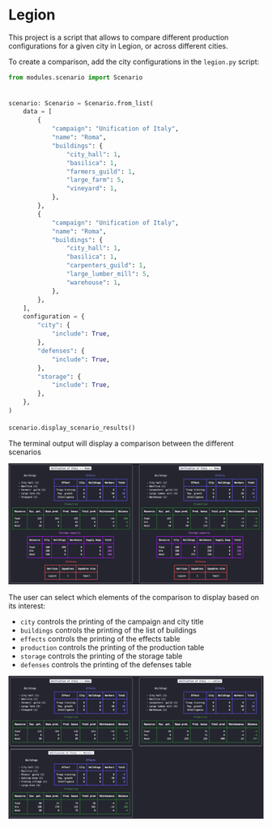 # Legion

This project is a script that allows to compare different production configurations for a given city in Legion, or
across different cities.

To create a comparison, add the city configurations in the `legion.py` script:

```python
from modules.scenario import Scenario


scenario: Scenario = Scenario.from_list(
    data = [
        {
            "campaign": "Unification of Italy",
            "name": "Roma",
            "buildings": {
                "city_hall": 1,
                "basilica": 1,
                "farmers_guild": 1,
                "large_farm": 5,
                "vineyard": 1,
            },
        },
        {
            "campaign": "Unification of Italy",
            "name": "Roma",
            "buildings": {
                "city_hall": 1,
                "basilica": 1,
                "carpenters_guild": 1,
                "large_lumber_mill": 5,
                "warehouse": 1,
            },
        },
    ],
    configuration = {
        "city": {
            "include": True,
        },
        "defenses": {
            "include": True,
        },
        "storage": {
            "include": True,
        },
    },
)

scenario.display_scenario_results()
```

The terminal output will display a comparison between the different scenarios

![scenario 1](img/scenario_1.png)

The user can select which elements of the comparison to display based on its interest:

- `city` controls the printing of the campaign and city title
- `buildings` controls the printing of the list of buildings
- `effects` controls the printing of the effects table
- `production` controls the printing of the production table
- `storage` controls the printing of the storage table
- `defenses` controls the printing of the defenses table

![scenario 2](img/scenario_2.png)
